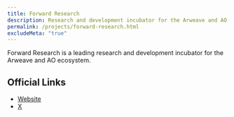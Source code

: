 ```yaml
---
title: Forward Research
description: Research and development incubator for the Arweave and AO ecosystem.
permalink: /projects/forward-research.html
excludeMeta: "true"
---
```


Forward Research is a leading research and development incubator for the Arweave and AO ecosystem.

## Official Links

- [Website](https://fwd.arweave.net/)
- [X](https://twitter.com/fwdresearch)
